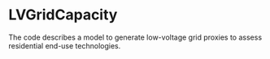 # LVGridCapacity
The code describes a model to generate low-voltage grid proxies to assess residential end-use technologies.
